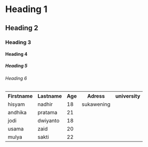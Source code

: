  <h1>Heading 1</h1>
<h2>Heading 2</h2>
<h3>Heading 3</h3>
<h4>Heading 4</h4>
<h5>Heading 5</h5>
<h6>Heading 6</h6> 

 <table style="width:100%">
  <tr>
    <th>Firstname</th>
    <th>Lastname</th>
    <th>Age</th>
    <th>Adress</th>
    <th>university</th>
  </tr>
  <tr>
    <td>hisyam</td>
    <td>nadhir</td>
    <td>18</td>
    <td>sukawening</td>
  </tr>
  <tr>
    <td>andhika</td>
    <td>pratama</td>
    <td>21</td>
  </tr>
  <tr>
    <td>jodi</td>
    <td>dwiyanto</td>
    <td>18</td>
  </tr>
  <tr>
    <td>usama</td>
    <td>zaid</td>
    <td>20</td>
  </tr>
  <tr>
    <td>mulya</td>
    <td>sakti</td>
    <td>22</td>
  </tr>
</table> 
